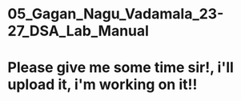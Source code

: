# 05_Gagan_Nagu_Vadamala_23-27_DSA_Lab_Manual
# Please give me some time sir!, i'll upload it, i'm working on it!!
